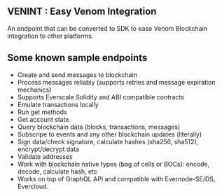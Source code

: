 ## VENINT : Easy Venom Integration

An endpoint that can be converted to SDK to ease Venom Blockchain integration to other platforms.

## Some known sample endpoints

- Create and send messages to blockchain
- Process messages reliably (supports retries and message expiration mechanics)
- Supports Everscale Solidity and ABI compatible contracts
- Emulate transactions locally
- Run get methods
- Get account state
- Query blockchain data (blocks, transactions, messages)
- Subscripe to events and any other blockchain updates (literally)
- Sign data/check signature, calculate hashes (sha256, sha512), encrypt/decrypt data
- Validate addresses
- Work with blockchain native types (bag of cells or BOCs): encode, decode, calculate hash, etc
- Works on top of GraphQL API and compatible with Evernode-SE/DS, Evercloud.